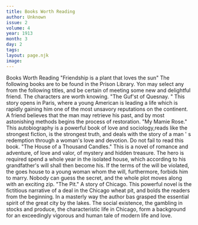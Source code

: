 ```yaml
---
title: Books Worth Reading
author: Unknown
issue: 2
volume: 4
year: 1913
month: 3
day: 2
tags:
layout: page.njk
image:
---
```

Books Worth Reading       "Friendship is a plant that loves the sun"      The following books are to be found in the Prison Library. Yon may select any from the following titles, and be certain of meeting some new and delightful friend. The characters are worth knowing.   "The Guf'st of Quesnay. " This story opens in Paris, where a young American is leading a life which is rapidly gaining him one of the most unsavory reputations on the continent. A friend believes that the man may retrieve his past, and by most astonishing methods begins the process of restoration.   "My Mamie Rose." This autobiography is a powerful book of love and sociology,reads like the strongest fiction, is the strongest truth, and deals with the story of a man ' s redemption through a woman's love and devotion. Do not fail to read this book.   "The House of a Thousand Candles." This is a novel of romance and adventure, of love and valor, of mystery and hidden treasure. The hero is required spend a whole year in the isolated house, which according to his grandfather's will shall then become his. If the terms of the will be violated, the goes house to a young woman whom the will, furthermore, forbids him to marry. Nobody can guess the secret, and the whole plot moves along with an exciting zip.   "The Pit." A story of Chicago. This powerful novel is the fictitious narrative of a deal in the Chicago wheat pit, and bolds the readers from the beginning. In a masterly way the author bas grasped the essential spirit of the great city by the lakes. The social existence, the gambling in stocks and produce, the characteristic life in Chicago, form a background for an exceedingly vigorous and human tale of modern life and love.   

